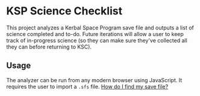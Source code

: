 # KSP Science Checklist

This project analyzes a Kerbal Space Program save file and outputs a list of science completed and to-do. Future iterations will allow a user to keep track of in-progress science (so they can make sure they've collected all they can before returning to KSC).


## Usage

The analyzer can be run from any modern browser using JavaScript. It requires the user to import a `.sfs` file. [How do I find my save file?](https://wiki.kerbalspaceprogram.com/wiki/Root_directory#Saves)

